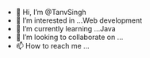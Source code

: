 - 👋 Hi, I’m @TanvSingh
- 👀 I’m interested in ...Web development
- 🌱 I’m currently learning ...Java
- 💞️ I’m looking to collaborate on ...
- 📫 How to reach me ...

<!---
TanvSingh/TanvSingh is a ✨ special ✨ repository because its `README.md` (this file) appears on your GitHub profile.
You can click the Preview link to take a look at your changes.
--->
